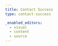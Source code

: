 ```yaml
---
title: Contact Success
type: contact-success

_enabled_editors:
  - visual
  - content
  - source
---
```

